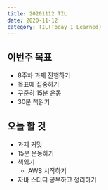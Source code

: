 ```yaml
---
title: 20201112 TIL
date: 2020-11-12
category: TIL(Today I Learned)
---
```


## 이번주 목표

- 8주차 과제 진행하기
- 목표에 집중하기
- 꾸준히 15분 운동
- 30분 책읽기

## 오늘 할 것

- 과제 커밋
- 15분 운동하기
- 책읽기
  - AWS 시작하기
- 자바 스터디 공부하고 정리하기


